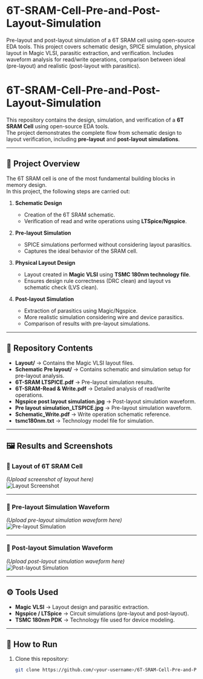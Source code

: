 # 6T-SRAM-Cell-Pre-and-Post-Layout-Simulation
Pre-layout and post-layout simulation of a 6T SRAM cell using open-source EDA tools. This project covers schematic design, SPICE simulation, physical layout in Magic VLSI, parasitic extraction, and verification. Includes waveform analysis for read/write operations, comparison between ideal (pre-layout) and realistic (post-layout with parasitics).

# 6T-SRAM-Cell-Pre-and-Post-Layout-Simulation

This repository contains the design, simulation, and verification of a **6T SRAM Cell** using open-source EDA tools.  
The project demonstrates the complete flow from schematic design to layout verification, including **pre-layout** and **post-layout simulations**.

---

## 📌 Project Overview

The 6T SRAM cell is one of the most fundamental building blocks in memory design.  
In this project, the following steps are carried out:

1. **Schematic Design**  
   - Creation of the 6T SRAM schematic.
   - Verification of read and write operations using **LTSpice/Ngspice**.

2. **Pre-layout Simulation**  
   - SPICE simulations performed without considering layout parasitics.
   - Captures the ideal behavior of the SRAM cell.

3. **Physical Layout Design**  
   - Layout created in **Magic VLSI** using **TSMC 180nm technology file**.
   - Ensures design rule correctness (DRC clean) and layout vs schematic check (LVS clean).

4. **Post-layout Simulation**  
   - Extraction of parasitics using Magic/Ngspice.
   - More realistic simulation considering wire and device parasitics.
   - Comparison of results with pre-layout simulations.

---

## 📂 Repository Contents

- **Layout/** → Contains the Magic VLSI layout files.  
- **Schematic Pre layout/** → Contains schematic and simulation setup for pre-layout analysis.  
- **6T-SRAM LTSPICE.pdf** → Pre-layout simulation results.  
- **6T-SRAM-Read & Write.pdf** → Detailed analysis of read/write operations.  
- **Ngspice post layout simulation.jpg** → Post-layout simulation waveform.  
- **Pre layout simulation_LTSPICE.jpg** → Pre-layout simulation waveform.  
- **Schematic_Write.pdf** → Write operation schematic reference.  
- **tsmc180nm.txt** → Technology model file for simulation.  

---

## 🖼️ Results and Screenshots

### 🔹 Layout of 6T SRAM Cell
*(Upload screenshot of layout here)*  
![Layout Screenshot](PLACEHOLDER_LAYOUT_IMAGE)

---

### 🔹 Pre-layout Simulation Waveform
*(Upload pre-layout simulation waveform here)*  
![Pre-layout Simulation](PLACEHOLDER_PRELAYOUT_IMAGE)

---

### 🔹 Post-layout Simulation Waveform
*(Upload post-layout simulation waveform here)*  
![Post-layout Simulation](PLACEHOLDER_POSTLAYOUT_IMAGE)

---

## ⚙️ Tools Used

- **Magic VLSI** → Layout design and parasitic extraction.  
- **Ngspice / LTSpice** → Circuit simulations (pre-layout and post-layout).  
- **TSMC 180nm PDK** → Technology file used for device modeling.  

---

## 🚀 How to Run

1. Clone this repository:
   ```bash
   git clone https://github.com/<your-username>/6T-SRAM-Cell-Pre-and-Post-Layout-Simulation.git
